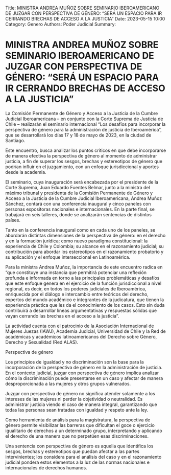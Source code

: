 Title: MINISTRA ANDREA MUÑOZ SOBRE SEMINARIO IBEROAMERICANO DE JUZGAR CON PERSPECTIVA DE GÉNERO: “SERÁ UN ESPACIO PARA IR CERRANDO BRECHAS DE ACCESO A LA JUSTICIA”
Date: 2023-05-15 10:00
Category: Genero
Authors: Poder Judicial
Summary: 

# MINISTRA ANDREA MUÑOZ SOBRE SEMINARIO IBEROAMERICANO DE JUZGAR CON PERSPECTIVA DE GÉNERO: “SERÁ UN ESPACIO PARA IR CERRANDO BRECHAS DE ACCESO A LA JUSTICIA”

La Comisión Permanente de Género y Acceso a la Justicia de la Cumbre Judicial Iberoamericana – en conjunto con la Corte Suprema de Justicia de Chile – realizarán el seminario internacional “Los desafíos para incorporar la perspectiva de género para la administración de justicia de Iberoamérica”, que se desarrollará los días 17 y 18 de mayo de 2023, en la ciudad de Santiago.

Este encuentro, busca analizar los puntos críticos en que debe incorporarse de manera efectiva la perspectiva de género al momento de administrar justicia, a fin de superar los sesgos, brechas y estereotipos de género que podrían influir en el juzgamiento, con un enfoque jurisdiccional y aportes desde la academia.

El seminario, cuya inauguración será encabezada por el presidente de la Corte Suprema, Juan Eduardo Fuentes Belmar, junto a la ministra del máximo tribunal  y presidenta de la Comisión Permanente de Género y Acceso a la Justicia de la Cumbre Judicial Iberoamericana, Andrea Muñoz Sánchez, contará con una conferencia inaugural  y cinco paneles  con personas expositoras nacionales e internacionales. En la parte final, se trabajará en seis talleres, donde se analizarán sentencias de distintos países.

Tanto en la conferencia inaugural como en cada uno de los paneles, se abordarán distintas dimensiones de la perspectiva de género: en el derecho y en la formación jurídica; como nuevo paradigma constitucional: la experiencia de Chile y Colombia; su alcance en el razonamiento judicial; su contribución para abordar los estereotipos en el razonamiento probatorio y  su aplicación y el enfoque interseccional en Latinoamérica. 

Para la ministra Andrea Muñoz, la importancia de este encuentro radica en “que constituye una instancia que permitirá potenciar una reflexión profunda e informada en torno a las principales problemáticas y desafíos que este enfoque genera en el ejercicio de la función jurisdiccional a nivel regional, es decir, en todos los poderes judiciales de Iberoamérica, enriquecida por el diálogo e intercambio entre teóricos del derecho, expertos del mundo académico e integrantes de la  judicatura, que tienen la experiencia práctica que les da el conocimiento de los casos. Esto sin duda contribuirá a desarrollar líneas argumentativas y respuestas sólidas que vayan cerrando las brechas en el acceso a la justicia”.             

La actividad cuenta con el patrocinio de la Asociación Internacional de Mujeres Juezas (IAWJ), Academia Judicial, Universidad de Chile y la Red de académicas y académicos latinoamericanos del Derecho sobre Género, Derecho y Sexualidad (Red ALAS).

Perspectiva de género

Los principios de igualdad y no discriminación son la base para la incorporación de la perspectiva de género en la administración de justicia. En el contexto judicial, juzgar con perspectiva de género implica analizar cómo la discriminación puede presentarse en un caso y afectar de manera desproporcionada a las mujeres y otros grupos vulnerados.

Juzgar con perspectiva de género no significa atender solamente a los intereses de las mujeres ni perder la objetividad o neutralidad. Es administrar justicia viendo el caso de manera integral, garantizando que todas las personas sean tratadas con igualdad y respeto ante la ley.

Como herramienta de análisis para la magistratura, la perspectiva de género permite visibilizar las barreras que dificultan el goce o ejercicio igualitario de derechos a un determinado grupo, interpretando y aplicando el derecho de una manera que no perpetúen esas  discriminaciones.

Una sentencia con perspectiva de género es aquella  que identifica los sesgos, brechas y estereotipos que puedan afectar a las partes intervinientes; los considera para el análisis del caso y en el razonamiento judicial pondera estos elementos a la luz de las normas nacionales e internacionales de derechos humanos.
